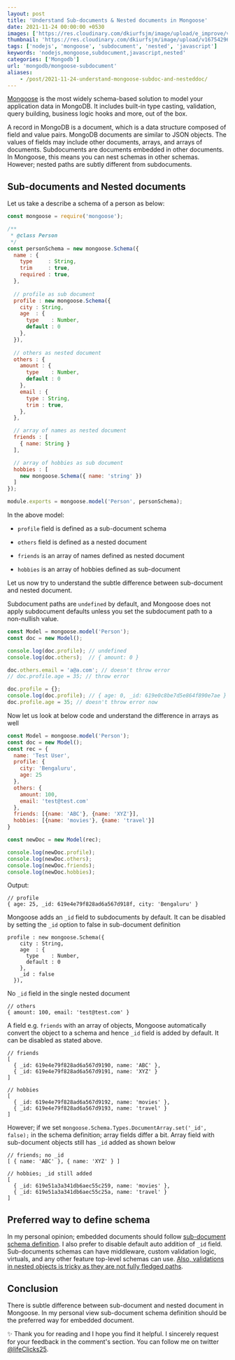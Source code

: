 ```yaml
---
layout: post
title: 'Understand Sub-documents & Nested documents in Mongoose'
date: 2021-11-24 00:00:00 +0530
images: ['https://res.cloudinary.com/dkiurfsjm/image/upload/e_improve/v1637747985/mongoose_djuhic.png']
thumbnail: 'https://res.cloudinary.com/dkiurfsjm/image/upload/v1675429691/MongoDB_jeatlj.jpg'
tags: ['nodejs', 'mongoose', 'subdocument', 'nested', 'javascript']
keywords: 'nodejs,mongoose,subdocument,javascript,nested'
categories: ['Mongodb']
url: 'mongodb/mongoose-subdocument'
aliases:
    - /post/2021-11-24-understand-mongoose-subdoc-and-nesteddoc/
---
```


[Mongoose](https://mongoosejs.com) is the most widely schema-based solution to model your application data in MongoDB. It includes built-in type casting, validation, query building, business logic hooks and more, out of the box.

A record in MongoDB is a document, which is a data structure composed of field and value pairs. MongoDB documents are similar to JSON objects. The values of fields may include other documents, arrays, and arrays of documents. Subdocuments are documents embedded in other documents. In Mongoose, this means you can nest schemas in other schemas. However; nested paths are subtly different from subdocuments.


## Sub-documents and Nested documents

Let us take a describe a schema of a person as below:

```javascript
const mongoose = require('mongoose');

/**
 * @class Person
 */
const personSchema = new mongoose.Schema({
  name : {
    type     : String,
    trim     : true,
    required : true,
  },
  
  // profile as sub document
  profile : new mongoose.Schema({
    city : String,
    age  : {
      type    : Number,
      default : 0
    },
  }),
  
  // others as nested document
  others : {
    amount : {
      type    : Number,
      default : 0
    },
    email : {
      type : String,
      trim : true,
    },
  },

  // array of names as nested document
  friends : [
    { name: String }
  ],

  // array of hobbies as sub document
  hobbies : [
    new mongoose.Schema({ name: 'string' })
  ]
});

module.exports = mongoose.model('Person', personSchema);

```

In the above model:

- `profile` field is defined as a sub-document schema

- `others` field is defined as a nested document

- `friends` is an array of names defined as nested document

- `hobbies` is an array of hobbies defined as sub-document 

Let us now try to understand the subtle difference between sub-document and nested document.

Subdocument paths are `undefined` by default, and Mongoose does not apply subdocument defaults unless you set the subdocument path to a non-nullish value.

```javascript
const Model = mongoose.model('Person');
const doc = new Model();

console.log(doc.profile); // undefined
console.log(doc.others);  // { amount: 0 }

doc.others.email = 'a@a.com'; // doesn't throw error
// doc.profile.age = 35; // throw error

doc.profile = {};
console.log(doc.profile); // { age: 0, _id: 619e0c8be7d5e864f890e7ae }
doc.profile.age = 35; // doesn't throw error now
```

Now let us look at below code and understand the difference in arrays as well

```javascript
const Model = mongoose.model('Person');
const doc = new Model();
const rec = {
  name: 'Test User',
  profile: {
    city: 'Bengaluru',
    age: 25
  },
  others: {
    amount: 100,
    email: 'test@test.com'
  },
  friends: [{name: 'ABC'}, {name: 'XYZ'}],
  hobbies: [{name: 'movies'}, {name: 'travel'}]
}

const newDoc = new Model(rec);

console.log(newDoc.profile);
console.log(newDoc.others);
console.log(newDoc.friends);
console.log(newDoc.hobbies);
```

Output:


```
// profile
{ age: 25, _id: 619e4e79f828ad6a567d918f, city: 'Bengaluru' }
```

Mongoose adds an `_id` field to subdocuments by default. It can be disabled by setting the `_id` option to false in sub-document definition

```
profile : new mongoose.Schema({
    city : String,
    age  : {
      type    : Number,
      default : 0
    },
    _id : false
  }),
```

No `_id` field in the single nested document

```
// others
{ amount: 100, email: 'test@test.com' }
```
A field e.g. `friends` with an array of objects, Mongoose automatically convert the object to a schema and hence `_id` field is added by default. It can be disabled as stated above.

```
// friends
[
  { _id: 619e4e79f828ad6a567d9190, name: 'ABC' },
  { _id: 619e4e79f828ad6a567d9191, name: 'XYZ' }
]
```
```
// hobbies
[
  { _id: 619e4e79f828ad6a567d9192, name: 'movies' },
  { _id: 619e4e79f828ad6a567d9193, name: 'travel' }
]
```

However; if we set `mongoose.Schema.Types.DocumentArray.set('_id', false);` in the schema definition; array fields differ a bit. Array field with sub-document objects still has `_id` added as shown below

```
// friends; no _id
[ { name: 'ABC' }, { name: 'XYZ' } ]

// hobbies; _id still added
[
  { _id: 619e51a3a341db6aec55c259, name: 'movies' },
  { _id: 619e51a3a341db6aec55c25a, name: 'travel' }
]

```


## Preferred way to define schema

In my personal opinion; embedded documents should follow [sub-document schema definition](https://mongoosejs.com/docs/5.x/docs/subdocs.html#what-is-a-subdocument-). I also prefer to disable default auto addition of `_id` field. Sub-documents schemas can have middleware, custom validation logic, virtuals, and any other feature top-level schemas can use. [Also, validations in nested objects is tricky as they are not fully fledged paths](https://mongoosejs.com/docs/validation.html#required-validators-on-nested-objects).


## Conclusion

There is subtle difference between sub-document and nested document in Mongoose. In my personal view sub-document schema definition should be the preferred way for embedded document.

✨ Thank you for reading and I hope you find it helpful. I sincerely request for your feedback in the comment's section. You can follow me on twitter [@lifeClicks25](https://twitter.com/lifeClicks25).


